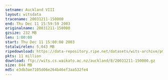 ```yaml
---
setname: Auckland VIII
layout: witsdata
tracename: 20031211-150000
end: Thu Dec 11 15:59:59 2003
originalname: 20031211-150000
gzsize: 232 MB
len: 1:00:00
start: Thu Dec 11 15:00:00 2003
totalwirelen: 5,043 MB
ripedownload: https://data-repository.ripe.net/datasets/wits-archive/pma/long/auck/8//20031211-150000.gz
pkts: 11 million
download: ftp://wits.cs.waikato.ac.nz/auckland/8/20031211-150000.gz
size: 844 MB
md5: e3db3ae7105d06e264b46ef3aa532fe4
---
```

